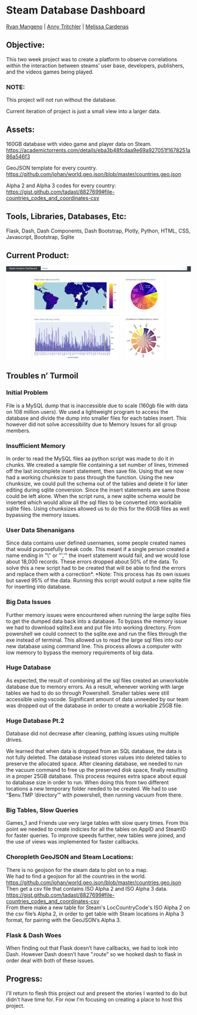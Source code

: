 # Steam Database Dashboard
[Ryan Mangeno](https://github.com/Ryndine) | [Anny Tritchler](https://github.com/tritchlin/) | [Melissa Cardenas](https://github.com/melcardenas28)

## Objective:
This two week project was to create a platform to observe correlations within the interaction between steams’ user base, developers, publishers, and the videos games being played.

### NOTE:
This project will not run without the database.

Current iteration of project is just a small view into a larger data.

## Assets:
160GB database with video game and player data on Steam.  
https://academictorrents.com/details/eba3b48fcdaa9e69a927051f1678251a86a546f3

GeoJSON template for every country.  
https://github.com/johan/world.geo.json/blob/master/countries.geo.json

Alpha 2 and Alpha 3 codes for every country:  
https://gist.github.com/tadast/8827699#file-countries_codes_and_coordinates-csv

## Tools, Libraries, Databases, Etc:
Flask, Dash, Dash Components, Dash Bootstrap, Plotly, Python, HTML, CSS, Javascript, Bootstrap, Sqlite

## Current Product:
![Dashboard](https://github.com/Ryndine/steam_analysis_database/blob/main/resources/pictures/dashboard-thumbnail.png)

## Troubles n’ Turmoil
### Initial Problem
File is a MySQL dump that is inaccessible due to scale (160gb file with data on 108 million users).
We used a lightweight program to access the database and divide the dump into smaller files for each tables insert. This however did not solve accessibility due to Memory Issues for all group members.

### Insufficient Memory
In order to read the MySQL files aa python script was made to do it in chunks. We created a sample file containing a set number of lines, trimmed off the last incomplete insert statement, then save file. Using that we now had a working chunksize to pass through the function.
Using the new chunksize, we could pull the schema out of the tables and delete it for later editing during sqlite conversion. Since the insert statements are same those could be left alone.
When the script runs, a new sqlite schema would be inserted which would allow all the sql files to be converted into workable sqlite files. Using chunksizes allowed us to do this for the 60GB files as well bypassing the memory issues.

### User Data Shenanigans
Since data contains user defined usernames, some people created names that would purposefully break code. This meant if a single person created a name ending in "\\" or "','" the insert statement would fail, and we would lose about 18,000 records. These errors dropped about 50% of the data.
To solve this a new script had to be created that will be able to find the errors and replace them with a correction*.
	*Note: This process has its own issues but saved 95% of the data.
Running this script would output a new sqlite file for inserting into database.

### Big Data Issues
Further memory issues were encountered when running the large sqlite files to get the dumped data back into a database.
To bypass the memory issue we had to download sqlite3.exe and put file into working directory. From powershell we could connect to the sqlite.exe and run the files through the exe instead of terminal. This allowed us to read the large sql files into our new database using command line. This process allows a computer with low memory to bypass the memory requirements of big data.

### Huge Database
As expected, the result of combining all the sql files created an unworkable database due to memory errors.
As a result, whenever working with large tables we had to do so through Powershell. Smaller tables were still accessible using vscode. Significant amount of data unneeded by our team was dropped out of the database in order to create a workable 25GB file.
	
### Huge Database Pt.2
Database did not decrease after cleaning, pathing issues using multiple drives.

We learned that when data is dropped from an SQL database, the data is not fully deleted. The database instead stores values into deleted tables to preserve the allocated space. After cleaning database, we needed to run the vacuum command to free up the preserved disk space, finally resulting in a proper 25GB database.
This process requires extra space about equal to database size in order to run. When doing this from two different locations a new temporary folder needed to be created. We had to use “$env.TMP ‘directory’” with powershell, then running vacuum from there.

### Big Tables, Slow Queries
Games_1 and Friends use very large tables with slow query times.
From this point we needed to create indicies for all the tables on AppID and SteamID for faster queries. To improve speeds further, new tables were joined, and the use of views was implemented for faster callbacks.

### Choropleth GeoJSON and Steam Locations:
There is no geojson for the steam data to plot on to a map.  
We had to find a geojson for all the countries in the world.  
https://github.com/johan/world.geo.json/blob/master/countries.geo.json  
Then get a csv file that contains ISO Alpha 2 and ISO Alpha 3 data.  
https://gist.github.com/tadast/8827699#file-countries_codes_and_coordinates-csv  
From there make a new table for Steam's LocCountryCode's ISO Alpha 2 on the csv file’s Alpha 2, in order to get table with Steam locations in Alpha 3 format, for pairing with the GeoJSON’s Alpha 3.

### Flask & Dash Woes
When finding out that Flask doesn’t have callbacks, we had to look into Dash. However Dash doesn’t have “.route” so we hooked dash to flask in order deal with both of these issues. 

## Progress:
I'll return to flesh this project out and present the stories I wanted to do but didn't have time for. For now I'm focusing on creating a place to host this project.
